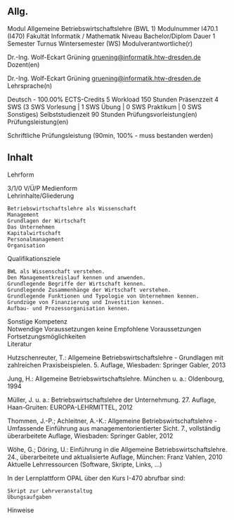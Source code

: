 ## Allg.

Modul 	Allgemeine Betriebswirtschaftslehre (BWL 1)
Modulnummer 	I470.1 (I470)
Fakultät 	Informatik / Mathematik
Niveau 	Bachelor/Diplom
Dauer 	1 Semester
Turnus 	Wintersemester (WS)
Modulverantwortliche(r) 	

Dr.-Ing. Wolf-Eckart Grüning
gruening@informatik.htw-dresden.de
Dozent(en) 	

Dr.-Ing. Wolf-Eckart Grüning
gruening@informatik.htw-dresden.de
Lehrsprache(n) 	

Deutsch - 100.00%
ECTS-Credits 	5
Workload 	150 Stunden
Präsenzzeit 	4 SWS (3 SWS Vorlesung | 1 SWS Übung | 0 SWS Praktikum | 0 SWS Sonstiges)
Selbststudienzeit 	90 Stunden
Prüfungsvorleistung(en) 	
Prüfungsleistung(en) 	

Schriftliche Prüfungsleistung (90min, 100% - muss bestanden werden)

## Inhalt

Lehrform 	

3/1/0 V/Ü/P
Medienform 	
Lehrinhalte/Gliederung 	

    Betriebswirtschaftslehre als Wissenschaft
    Management
    Grundlagen der Wirtschaft
    Das Unternehmen
    Kapitalwirtschaft
    Personalmanagement
    Organisation

Qualifikationsziele 	

    BWL als Wissenschaft verstehen.
    Den Managementkreislauf kennen und anwenden.
    Grundlegende Begriffe der Wirtschaft kennen.
    Grundlegende Zusammenhänge der Wirtschaft verstehen.
    Grundlegende Funktionen und Typologie von Unternehmen kennen.
    Grundzüge von Finanzierung und Investition kennen.
    Aufbau- und Prozessorganisation kennen.

Sonstige Kompetenz 	
Notwendige Voraussetzungen 	keine
Empfohlene Voraussetzungen 	
Fortsetzungsmöglichkeiten 	
Literatur 	

Hutzschenreuter, T.: Allgemeine Betriebswirtschaftslehre - Grundlagen mit zahlreichen Praxisbeispielen. 5. Auflage, Wiesbaden: Springer Gabler, 2013

Jung, H.: Allgemeine Betriebswirtschaftslehre. München u. a.: Oldenbourg, 1994

Müller, J. u. a.: Betriebswirtschaftslehre der Unternehmung. 27. Auflage, Haan-Gruiten: EUROPA-LEHRMITTEL, 2012

Thommen, J.-P.; Achleitner, A.-K.: Allgemeine Betriebswirtschaftslehre - Umfassende Einführung aus managementorientierter Sicht. 7., vollständig überarbeitete Auflage, Wiesbaden: Springer Gabler, 2012

Wöhe, G.; Döring, U.: Einführung in die Allgemeine Betriebswirtschaftslehre. 24., überarbeitete und aktualisierte Auflage, München: Franz Vahlen, 2010
Aktuelle Lehrressourcen (Software, Skripte, Links, ...) 	

In der Lernplattform OPAL über den Kurs I-470 abrufbar sind:

    Skript zur Lehrveranstaltug
    Übungsaufgaben

Hinweise

